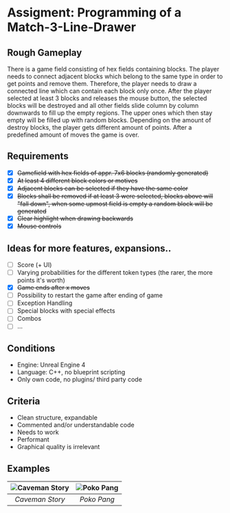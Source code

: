 # Assigment: Programming of a Match-3-Line-Drawer

## Rough Gameplay

There is a game field consisting of hex fields containing blocks. The player needs to connect adjacent blocks which belong to the same type in order to get points and remove them. Therefore, the player needs to draw a connected line which can contain each block only once. After the player selected at least 3 blocks and releases the mouse button, the selected blocks will be destroyed and all other fields slide column by column downwards to fill up the empty regions. The upper ones which then stay empty will be filled up with random blocks. Depending on the amount of destroy blocks, the player gets different amount of points. After a predefined amount of moves the game is over.

## Requirements

- [x] ~~Gamefield with hex fields of appr. 7x6 blocks (randomly generated)~~
- [x] ~~At least 4 different block colors or motives~~
- [x] ~~Adjacent blocks can be selected if they have the same color~~
- [x] ~~Blocks shall be removed if at least 3 were selected, blocks above will &quot;fall down&quot;, when some upmost field is empty a random block will be generated~~
- [x] ~~Clear highlight when drawing backwards~~
- [x] ~~Mouse controls~~

## Ideas for more features, expansions..

- [ ] Score (+ UI)
- [ ] Varying probabilities for the different token types (the rarer, the more points it's worth)
- [X] ~~Game ends after x moves~~
- [ ] Possibility to restart the game after ending of game
- [ ] Exception Handling
- [ ] Special blocks with special effects
- [ ] Combos
- [ ] …

## Conditions

- Engine: Unreal Engine 4
- Language: C++, no blueprint scripting
- Only own code, no plugins/ third party code

## Criteria

- Clean structure, expandable
- Commented and/or understandable code
- Needs to work
- Performant
- Graphical quality is irrelevant

## Examples

| ![Caveman Story](https://user-images.githubusercontent.com/4397989/99886820-ddc26b00-2c3f-11eb-8961-6adce0d6cd68.jpg) | ![Poko Pang](https://user-images.githubusercontent.com/4397989/99886821-df8c2e80-2c3f-11eb-913c-714258de75de.png) |
| :-------------------------------------------------------------------------------------------------------------------: | :---------------------------------------------------------------------------------------------------------------: |
|                                                    _Caveman Story_                                                    |                                                    _Poko Pang_                                                    |

